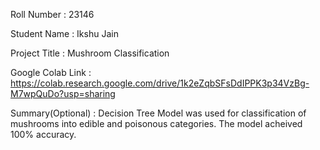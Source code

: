 Roll Number       :   23146

Student Name      :   Ikshu Jain

Project Title     :   Mushroom Classification

Google Colab Link :   https://colab.research.google.com/drive/1k2eZqbSFsDdIPPK3p34VzBg-M7wpQuDo?usp=sharing

Summary(Optional) :   Decision Tree Model was used for classification of mushrooms into edible and poisonous categories. The model acheived 100% accuracy.
